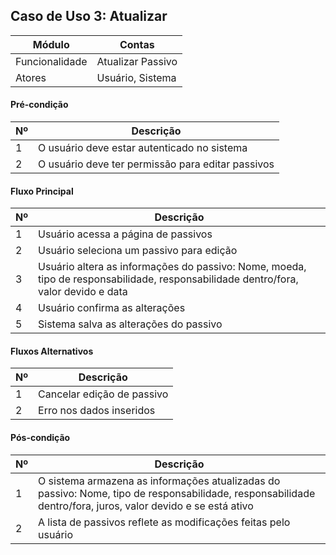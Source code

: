 ## Caso de Uso 3: Atualizar

| Módulo         | Contas                     |
|--------------- |----------------------------|
| Funcionalidade | Atualizar Passivo          |
| Atores         | Usuário, Sistema           | 
 
#### Pré-condição

| Nº | Descrição |
| -- | ----------|
| 1 | O usuário deve estar autenticado no sistema |
| 2 | O usuário deve ter permissão para editar passivos |

#### Fluxo Principal

| Nº| Descrição |
|---|  -------- |
| 1 | Usuário acessa a página de passivos |
| 2 | Usuário seleciona um passivo para edição |
| 3 | Usuário altera as informações do passivo: Nome, moeda, tipo de responsabilidade, responsabilidade dentro/fora, valor devido e data |
| 4 | Usuário confirma as alterações |
| 5 | Sistema salva as alterações do passivo |

#### Fluxos Alternativos

| Nº | Descrição |
| -- | --------- |
| 1  | Cancelar edição de passivo |
| 2  | Erro nos dados inseridos |

#### Pós-condição

| Nº | Descrição |
| -- | --------- |
| 1  | O sistema armazena as informações atualizadas do passivo: Nome, tipo de responsabilidade, responsabilidade dentro/fora, juros, valor devido e se está ativo  |
| 2  | A lista de passivos reflete as modificações feitas pelo usuário |